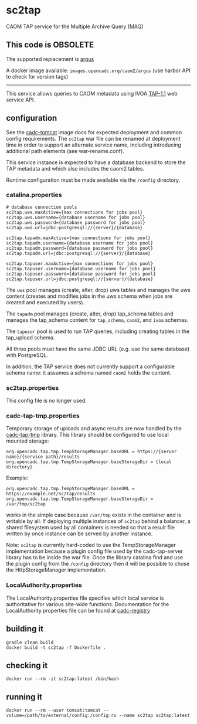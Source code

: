 # sc2tap

CAOM TAP service for the Multiple Archive Query (MAQ) 

## This code is OBSOLETE
The supported replacement is [argus](https://github.com/opencadc/caom2service/tree/master/argus)

A docker image available: `images.opencadc.org/caom2/argus` (use harbor API to check for version tags)

---

This service allows queries to CAOM metadata using
IVOA <a href="http://www.ivoa.net/documents/TAP/20190927/">TAP-1.1</a> web service API.

## configuration
See the [cadc-tomcat](https://github.com/opencadc/docker-base/tree/master/cadc-tomcat) image
docs for expected deployment and common config requirements. The `sc2tap` war file can be renamed
at deployment time in order to support an alternate service name, including introducing
additional path elements (see war-rename.conf).

This service instance is expected to have a database backend to store the TAP metadata and which
also includes the caom2 tables.

Runtime configuration must be made available via the `/config` directory.

### catalina.properties
```
# database connection pools
sc2tap.uws.maxActive={max connections for jobs pool}
sc2tap.uws.username={database username for jobs pool}
sc2tap.uws.password={database password for jobs pool}
sc2tap.uws.url=jdbc:postgresql://{server}/{database}

sc2tap.tapadm.maxActive={max connections for jobs pool}
sc2tap.tapadm.username={database username for jobs pool}
sc2tap.tapadm.password={database password for jobs pool}
sc2tap.tapadm.url=jdbc:postgresql://{server}/{database}

sc2tap.tapuser.maxActive={max connections for jobs pool}
sc2tap.tapuser.username={database username for jobs pool}
sc2tap.tapuser.password={database password for jobs pool}
sc2tap.tapuser.url=jdbc:postgresql://{server}/{database}
```

The `uws` pool manages (create, alter, drop) uws tables and manages the uws content 
(creates and modifies jobs in the uws schema when jobs are created and executed by users).

The `tapadm` pool manages (create, alter, drop) tap_schema tables and manages the tap_schema content
for `tap_schema`, `caom2`, and `ivoa` schemas.

The `tapuser` pool is used to run TAP queries, including creating tables in the tap_upload schema. 

All three pools must have the same JDBC URL (e.g. use the same database) with PostgreSQL.

In addition, the TAP service does not currently support a configurable schema name: it assumes a schema 
named `caom2` holds the content.

### sc2tap.properties
This config file is no longer used.

### cadc-tap-tmp.properties
Temporary storage of uploads and async results are now handled by the 
[cadc-tap-tmp](https://github.com/opencadc/tap/tree/master/cadc-tap-tmp) library. This
library should be configured to use local mounted storage:
```
org.opencadc.tap.tmp.TempStorageManager.baseURL = https://{server name}/{service path}/results
org.opencadc.tap.tmp.TempStorageManager.baseStorageDir = {local directory}
```

Example:
```
org.opencadc.tap.tmp.TempStorageManager.baseURL = https://example.net/sc2tap/results
org.opencadc.tap.tmp.TempStorageManager.baseStorageDir = /var/tmp/sc2tap

```
works in the simple case because `/var/tmp` exists in the container and is writable by all. If deploying
multiple instances of `sc2tap` behind a balancer, a shared filesystem used by all containers is needed so
that a result file written by once instance can be served by another instance.

Note: `sc2tap` is currently hard-coded to use the TempStorageManager implementation because a plugin
config file used by the cadc-tap-server library has to be inside the war file. Once the library catalina
find and use the plugin config from the `/config` directory then it will be possible to chose the 
HttpStorageManager implementation.

### LocalAuthority.properties
The LocalAuthority.properties file specifies which local service is authoritative for various site-wide functions.
Documentation for the LocalAuthority.properties file can be found at [cadc-registry](https://github.com/opencadc/reg/tree/master/cadc-registry)

## building it
```
gradle clean build
docker build -t sc2tap -f Dockerfile .
```

## checking it
```
docker run --rm -it sc2tap:latest /bin/bash
```

## running it
```
docker run --rm --user tomcat:tomcat --volume=/path/to/external/config:/config:ro --name sc2tap sc2tap:latest
```
